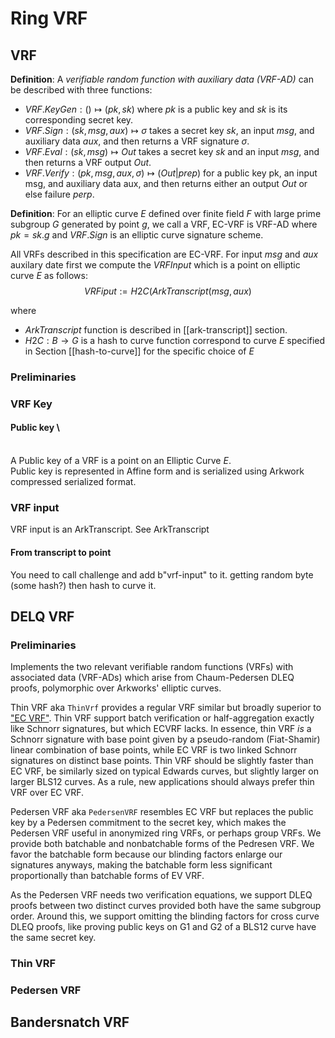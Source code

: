 # Ring VRF

## VRF

**Definition**: A *verifiable random function with auxiliary data (VRF-AD)* can be described with three functions: 

- $VRF.KeyGen: () \mapsto (pk,sk)$ where $pk$ is a public key and $sk$ is its corresponding secret key.
- $VRF.Sign : (sk,msg,aux) \mapsto \sigma$ takes a secret key $sk$, an input $msg$, and auxiliary data $aux$, and then returns a VRF signature $\sigma$.
- $VRF.Eval : (sk, msg) \mapsto Out$ takes a secret key $sk$ and an input $msg$, and then returns a VRF output $Out$.
- $VRF.Verify: (pk,msg,aux,\sigma)\mapsto (Out|prep)$ for a public key pk, an input msg, and auxiliary data aux, and then returns either an output $Out$ or else failure $perp$.

**Definition**: For an elliptic curve $E$ defined over finite field $F$ with large prime subgroup $G$ generated by point $g$, we call a VRF, EC-VRF is VRF-AD where $pk = sk.g$ and $VRF.Sign$ is an elliptic curve signature scheme.

All VRFs described in this specification are EC-VRF.
For input $msg$ and $aux$ auxilary date first we compute the $VRFInput$ which is a point on elliptic curve $E$ as follows:
$$ VRFiput := H2C(ArkTranscript(msg, aux) $$

where
- $ArkTranscript$ function is described in [[ark-transcript]] section.
- $H2C: B \rightarrow G$  is a hash to curve function correspond to curve $E$ specified in Section [[hash-to-curve]] for the specific choice of $E$




### Preliminaries 


### VRF Key
#### Public key  \
\
A Public key of a VRF is a point on an Elliptic Curve $E$. \
Public key is represented in Affine form and is serialized using Arkwork compressed serialized
format.


### VRF input

VRF input is an ArkTranscript. See ArkTranscript

#### From transcript to point

You need to call challenge and add b"vrf-input" to it. getting random byte (some hash?)
then hash to curve it. 


## DELQ VRF
### Preliminaries
Implements the two relevant verifiable random functions (VRFs) with
associated data (VRF-ADs) which arise from Chaum-Pedersen DLEQ proofs,
polymorphic over Arkworks' elliptic curves.

Thin VRF aka `ThinVrf` provides a regular VRF similar but broadly superior
to ["EC VRF"](https://www.ietf.org/id/draft-irtf-cfrg-vrf-15.html).
Thin VRF support batch verification or half-aggregation exactly like
Schnorr signatures, but which ECVRF lacks.
In essence, thin VRF *is* a Schnorr signature with base point given by
a pseudo-random (Fiat-Shamir) linear combination of base points, while
EC VRF is two linked Schnorr signatures on distinct base points.
Thin VRF should be slightly faster than EC VRF, be similarly sized on
typical Edwards curves, but slightly larger on larger BLS12 curves.
As a rule, new applications should always prefer thin VRF over EC VRF.

Pedersen VRF aka `PedersenVRF` resembles EC VRF but replaces the
public key by a Pedersen commitment to the secret key, which makes the
Pedersen VRF useful in anonymized ring VRFs, or perhaps group VRFs.
We provide both batchable and nonbatchable forms of the Pedresen VRF.
We favor the batchable form because our blinding factors enlarge our
signatures anyways, making the batchable form less significant
proportionally than batchable forms of EV VRF.

As the Pedersen VRF needs two verification equations, we support
DLEQ proofs between two distinct curves provided both have the same
subgroup order.  Around this, we support omitting the blinding factors
for  cross curve DLEQ proofs, like proving public keys on G1 and G2
of a BLS12 curve have the same secret key.  



### Thin VRF

### Pedersen VRF

## Bandersnatch VRF

